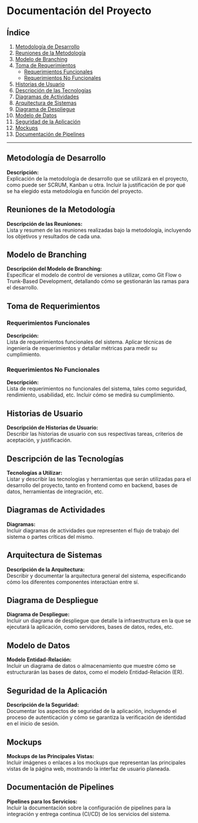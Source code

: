 # Documentación del Proyecto

## Índice
1. [Metodología de Desarrollo](#metodología-de-desarrollo)
2. [Reuniones de la Metodología](#reuniones-de-la-metodología)
3. [Modelo de Branching](#modelo-de-branching)
4. [Toma de Requerimientos](#toma-de-requerimientos)
    - [Requerimientos Funcionales](#requerimientos-funcionales)
    - [Requerimientos No Funcionales](#requerimientos-no-funcionales)
5. [Historias de Usuario](#historias-de-usuario)
6. [Descripción de las Tecnologías](#descripción-de-las-tecnologías)
7. [Diagramas de Actividades](#diagramas-de-actividades)
8. [Arquitectura de Sistemas](#arquitectura-de-sistemas)
9. [Diagrama de Despliegue](#diagrama-de-despliegue)
10. [Modelo de Datos](#modelo-de-datos)
11. [Seguridad de la Aplicación](#seguridad-de-la-aplicación)
12. [Mockups](#mockups)
13. [Documentación de Pipelines](#documentación-de-pipelines)

---

## Metodología de Desarrollo
**Descripción:**  
Explicación de la metodología de desarrollo que se utilizará en el proyecto, como puede ser SCRUM, Kanban u otra. Incluir la justificación de por qué se ha elegido esta metodología en función del proyecto.

## Reuniones de la Metodología
**Descripción de las Reuniones:**  
Lista y resumen de las reuniones realizadas bajo la metodología, incluyendo los objetivos y resultados de cada una.

## Modelo de Branching
**Descripción del Modelo de Branching:**  
Especificar el modelo de control de versiones a utilizar, como Git Flow o Trunk-Based Development, detallando cómo se gestionarán las ramas para el desarrollo.

## Toma de Requerimientos

### Requerimientos Funcionales
**Descripción:**  
Lista de requerimientos funcionales del sistema. Aplicar técnicas de ingeniería de requerimientos y detallar métricas para medir su cumplimiento.

### Requerimientos No Funcionales
**Descripción:**  
Lista de requerimientos no funcionales del sistema, tales como seguridad, rendimiento, usabilidad, etc. Incluir cómo se medirá su cumplimiento.

## Historias de Usuario
**Descripción de Historias de Usuario:**  
Describir las historias de usuario con sus respectivas tareas, criterios de aceptación, y justificación.

## Descripción de las Tecnologías
**Tecnologías a Utilizar:**  
Listar y describir las tecnologías y herramientas que serán utilizadas para el desarrollo del proyecto, tanto en frontend como en backend, bases de datos, herramientas de integración, etc.

## Diagramas de Actividades
**Diagramas:**  
Incluir diagramas de actividades que representen el flujo de trabajo del sistema o partes críticas del mismo.

## Arquitectura de Sistemas
**Descripción de la Arquitectura:**  
Describir y documentar la arquitectura general del sistema, especificando cómo los diferentes componentes interactúan entre sí.

## Diagrama de Despliegue
**Diagrama de Despliegue:**  
Incluir un diagrama de despliegue que detalle la infraestructura en la que se ejecutará la aplicación, como servidores, bases de datos, redes, etc.

## Modelo de Datos
**Modelo Entidad-Relación:**  
Incluir un diagrama de datos o almacenamiento que muestre cómo se estructurarán las bases de datos, como el modelo Entidad-Relación (ER).

## Seguridad de la Aplicación
**Descripción de la Seguridad:**  
Documentar los aspectos de seguridad de la aplicación, incluyendo el proceso de autenticación y cómo se garantiza la verificación de identidad en el inicio de sesión.

## Mockups
**Mockups de las Principales Vistas:**  
Incluir imágenes o enlaces a los mockups que representan las principales vistas de la página web, mostrando la interfaz de usuario planeada.

## Documentación de Pipelines
**Pipelines para los Servicios:**  
Incluir la documentación sobre la configuración de pipelines para la integración y entrega continua (CI/CD) de los servicios del sistema.